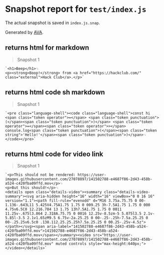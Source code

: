 # Snapshot report for `test/index.js`

The actual snapshot is saved in `index.js.snap`.

Generated by [AVA](https://avajs.dev).

## returns html for markdown

> Snapshot 1

    `<h1>Beep</h1>␊
    <p><strong>Boop!</strong> from <a href="https://hackclub.com/" class="external">Hack Club</a>.</p>`

## returns html code sh markdown

> Snapshot 1

    `<pre class="language-shell"><code class="language-shell">const hi <span class="token operator">=</span> <span class="token punctuation">(</span><span class="token punctuation">)</span> <span class="token operator">=</span><span class="token operator">></span> console.log<span class="token punctuation">(</span><span class="token string">'Hello!'</span><span class="token punctuation">)</span>␊
    </code></pre>`

## returns html code for video link

> Snapshot 1

    `<p>This should not be rendered: https://user-images.githubusercontent.com/27078897/141502788-e4687f86-2d43-458b-a524-c420fba09ffd.mov</p>␊
    <p>But this should!</p>␊
    <details open class="details-video"><summary class="details-video-summary"><svg aria-hidden height="16" width="16" viewBox="0 0 16 16" version="1.1"><path fill-rule="evenodd" d="M16 3.75a.75.75 0 00-1.136-.643L11 5.425V4.75A1.75 1.75 0 009.25 3h-7.5A1.75 1.75 0 000 4.75v6.5C0 12.216.784 13 1.75 13h7.5A1.75 1.75 0 0011 11.25v-.675l3.864 2.318A.75.75 0 0016 12.25v-8.5zm-5 5.075l3.5 2.1v-5.85l-3.5 2.1v1.65zM9.5 6.75v-2a.25.25 0 00-.25-.25h-7.5a.25.25 0 00-.25.25v6.5c0 .138.112.25.25.25h7.5a.25.25 0 00.25-.25v-4.5z"></path></svg><span aria-label="141502788-e4687f86-2d43-458b-a524-c420fba09ffd.mov">141502788-e4687f86-2d43-458b-a524-c420fba09ffd.mov</span></summary><video src="https://user-images.githubusercontent.com/27078897/141502788-e4687f86-2d43-458b-a524-c420fba09ffd.mov" muted controls style="max-height:640px;"></video></details>`
